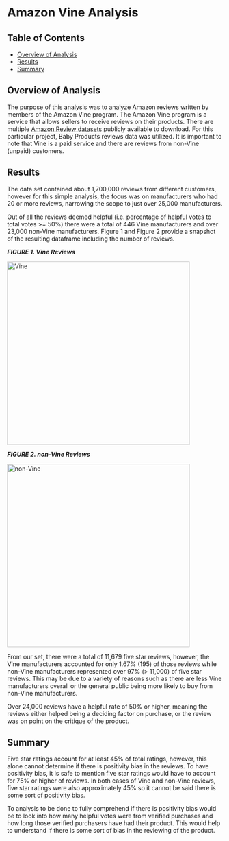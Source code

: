 # Amazon Vine Analysis

## Table of Contents
- [Overview of Analysis](#overview-of-analysis)
- [Results](#results)
- [Summary](#summary)

## Overview of Analysis

The purpose of this analysis was to analyze Amazon reviews written by members of the Amazon Vine program. The Amazon Vine program is a service that allows sellers to receive reviews on their products. There are multiple [Amazon Review datasets](https://s3.amazonaws.com/amazon-reviews-pds/tsv/index.txt) publicly available to download. For this particular project, Baby Products reviews data was utilized. It is important to note that Vine is a paid service and there are reviews from non-Vine (unpaid) customers.

## Results

The data set contained about 1,700,000 reviews from different customers, however for this simple analysis, the focus was on manufacturers who had 20 or more reviews, narrowing the scope to just over 25,000 manufacturers.

Out of all the reviews deemed helpful (i.e. percentage of helpful votes to total votes >= 50%) there were a total of 446 Vine manufacturers and over 23,000 non-Vine manufacturers. Figure 1 and Figure 2 provide a snapshot of the resulting dataframe including the number of reviews.

**_FIGURE 1. Vine Reviews_**

<img width="427" alt="Vine" src="https://user-images.githubusercontent.com/86085601/137649894-090c8170-3b15-4a39-99d9-f7134021c5e8.png">

**_FIGURE 2. non-Vine Reviews_**

<img width="427" alt="non-Vine" src="https://user-images.githubusercontent.com/86085601/137649896-8dd8ce7e-7f35-4292-9b08-8520dcae5027.png">

From our set, there were a total of 11,679 five star reviews, however, the Vine manufacturers accounted for only 1.67% (195) of those reviews while non-Vine manufacturers represented over 97% (> 11,000) of five star reviews. This may be due to a variety of reasons such as there are less Vine manufacturers overall or the general public being more likely to buy from non-Vine manufacturers. 

Over 24,000 reviews have a helpful rate of 50% or higher, meaning the reviews either helped being a deciding factor on purchase, or the review was on point on the critique of the product.

## Summary

Five star ratings account for at least 45% of total ratings, however, this alone cannot determine if there is positivity bias in the reviews. To have positivity bias, it is safe to mention five star ratings would have to account for 75% or higher of reviews. In both cases of Vine and non-Vine reviews, five star ratings were also approximately 45% so it cannot be said there is some sort of positivity bias.

To analysis to be done to fully comprehend if there is positivity bias would be to look into how many helpful votes were from verified purchases and how long those verified purchasers have had their product. This would help to understand if there is some sort of bias in the reviewing of the product.
